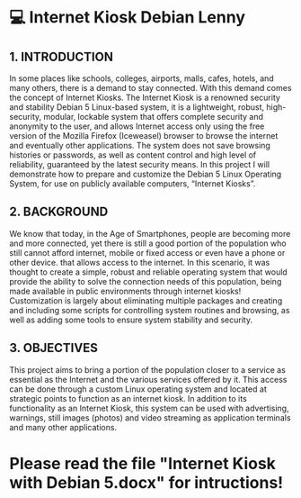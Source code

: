 # :computer: Internet Kiosk Debian Lenny

## 1. INTRODUCTION

In some places like schools, colleges, airports, malls, cafes, hotels, and many others, there is a demand to stay connected. With this demand comes the concept of Internet Kiosks.
The Internet Kiosk is a renowned security and stability Debian 5 Linux-based system, it is a lightweight, robust, high-security, modular, lockable system that offers complete security and anonymity to the user, and allows Internet access only using the free version of the Mozilla Firefox (Iceweasel) browser to browse the internet and eventually other applications. The system does not save browsing histories or passwords, as well as content control and high level of reliability, guaranteed by the latest security means.
In this project I will demonstrate how to prepare and customize the Debian 5 Linux Operating System, for use on publicly available computers, “Internet Kiosks”.

## 2. BACKGROUND

We know that today, in the Age of Smartphones, people are becoming more and more connected, yet there is still a good portion of the population who still cannot afford internet, mobile or fixed access or even have a phone or other device. that allows access to the internet.
In this scenario, it was thought to create a simple, robust and reliable operating system that would provide the ability to solve the connection needs of this population, being made available in public environments through internet kiosks!
Customization is largely about eliminating multiple packages and creating and including some scripts for controlling system routines and browsing, as well as adding some tools to ensure system stability and security.

## 3. OBJECTIVES

This project aims to bring a portion of the population closer to a service as essential as the Internet and the various services offered by it.
This access can be done through a custom Linux operating system and located at strategic points to function as an internet kiosk.
In addition to its functionality as an Internet Kiosk, this system can be used with advertising, warnings, still images (photos) and video streaming as application terminals and many other applications.


# Please read the file "Internet Kiosk with Debian 5.docx" for intructions!
